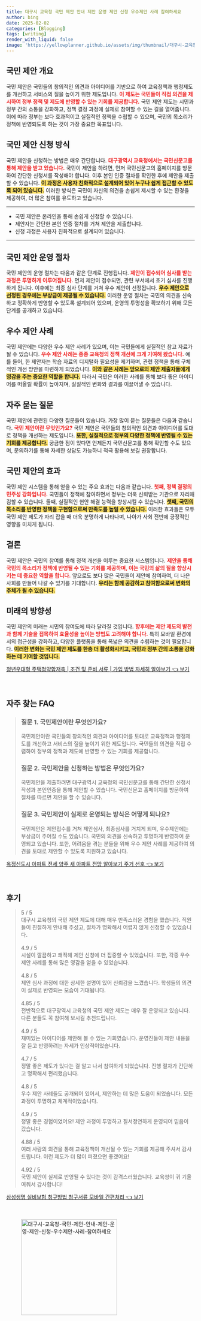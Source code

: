 ```yaml
---
title: 대구시 교육청 국민 제안 안내 제안 운영 제안 신청 우수제안 사례 참여하세요
author: bing
date: 2025-02-02
categories: [Blogging]
tags: [writing]
render_with_liquid: false
image: 'https://yellowplanner.github.io/assets/img/thumbnail/대구시-교육청-국민-제안-안내-제안-운영-제안-신청-우수제안-사례-참여하세요.webp'
---
```



<h2 id='국민 제안 개요'>국민 제안 개요</h2>

<p>국민 제안은 국민들의 창의적인 의견과 아이디어를 기반으로 하여 교육정책과 행정제도를 개선하고 서비스의 질을 높이기 위한 제도입니다. <b><span style="color: #ee2323;">이 제도는 국민들이 직접 의견을 제시하여 정부 정책 및 제도에 반영할 수 있는 기회를 제공합니다.</span></b> 국민 제안 제도는 시민과 정부 간의 소통을 강화하고, 정책 결정 과정에 실제로 참여할 수 있는 길을 열어줍니다. 이에 따라 정부는 보다 효과적이고 실질적인 정책을 수립할 수 있으며, 국민의 목소리가 정책에 반영되도록 하는 것이 가장 중요한 목표입니다.</p>

<h2 id='국민 제안 신청 방식'>국민 제안 신청 방식</h2>

<p>국민 제안을 신청하는 방법은 매우 간단합니다. <b><span style="color: #ee2323;">대구광역시 교육청에서는 국민신문고를 통해 제안을 받고 있습니다.</span></b> 국민이 제안을 하려면, 먼저 국민신문고의 홈페이지를 방문하여 간단한 신청서를 작성해야 합니다. 이후 본인 인증 절차를 확인한 후에 제안을 제출할 수 있습니다. <b><span style="background-color: #ffe066;">이 과정은 사용자 친화적으로 설계되어 있어 누구나 쉽게 접근할 수 있도록 되어 있습니다.</span></b> 이러한 방식은 국민이 자신의 의견을 손쉽게 제시할 수 있는 환경을 제공하여, 더 많은 참여를 유도하고 있습니다.</p>

<hr />

<ul>
    <li>국민 제안은 온라인을 통해 손쉽게 신청할 수 있습니다.</li>
    <li>제안자는 간단한 본인 인증 절차를 거쳐 제안을 제출합니다.</li>
    <li>신청 과정은 사용자 친화적으로 설계되어 있습니다.</li>
</ul>

<hr />

<h2 id='국민 제안 운영 절차'>국민 제안 운영 절차</h2>

<p>국민 제안의 운영 절차는 다음과 같은 단계로 진행됩니다. <b><span style="color: #ee2323;">제안이 접수되어 심사를 받는 과정은 투명하게 이루어집니다.</span></b> 먼저 제안이 접수되면, 관련 부서에서 초기 심사를 진행하게 됩니다. 이후에는 최종 심사 단계를 거쳐 우수 제안이 선정됩니다. <b><span style="background-color: #ffe066;">우수 제안으로 선정된 경우에는 부상금이 제공될 수 있습니다.</span></b> 이러한 운영 절차는 국민의 의견을 신속하고 정확하게 반영할 수 있도록 설계되어 있으며, 운영의 투명성을 확보하기 위해 모든 단계를 공개하고 있습니다.</p>

<h2 id='우수 제안 사례'>우수 제안 사례</h2>

<p>국민 제안에는 다양한 우수 제안 사례가 있으며, 이는 국민들에게 실질적인 참고 자료가 될 수 있습니다. <b><span style="color: #ee2323;">우수 제안 사례는 종종 교육청의 정책 개선에 크게 기여해 왔습니다.</span></b> 예를 들어, 한 제안자는 학습 자료의 디지털화 필요성을 제기하며, 관련 정책을 통해 구체적인 개선 방안을 마련하게 되었습니다. <b><span style="background-color: #ffe066;">이와 같은 사례는 앞으로의 제안 제출자들에게 영감을 주는 중요한 역할을 합니다.</span></b> 따라서 국민은 이러한 사례를 통해 보다 좋은 아이디어를 떠올릴 확률이 높아지며, 실질적인 변화와 결과를 이끌어낼 수 있습니다.</p>

<h2 id='자주 묻는 질문'>자주 묻는 질문</h2>

<p>국민 제안에 관련된 다양한 질문들이 있습니다. 가장 많이 묻는 질문들은 다음과 같습니다. <b><span style="color: #ee2323;">국민 제안이란 무엇인가요?</span></b> 국민 제안은 국민들의 창의적인 의견과 아이디어를 토대로 정책을 개선하는 제도입니다. <b><span style="background-color: #ffe066;">또한, 실질적으로 정부의 다양한 정책에 반영될 수 있는 기회를 제공합니다.</span></b> 궁금한 점이 있다면 언제든지 국민신문고를 통해 확인할 수도 있으며, 문의하기를 통해 자세한 상담도 가능하니 적극 활용해 보길 권장합니다.</p>

<h2 id='국민 제안의 효과'>국민 제안의 효과</h2>

<p>국민 제안 시스템을 통해 얻을 수 있는 주요 효과는 다음과 같습니다. <b><span style="color: #ee2323;">첫째, 정책 결정의 민주성 강화입니다.</span></b> 국민들이 정책에 참여하면서 정부는 더욱 신뢰받는 기관으로 자리매김할 수 있습니다. 둘째, 실질적인 현안 해결 능력을 향상시킬 수 있습니다. <b><span style="background-color: #ffe066;">셋째, 국민의 목소리를 반영한 정책을 구현함으로써 만족도를 높일 수 있습니다.</span></b> 이러한 효과들은 모두 국민 제안 제도가 자리 잡을 때 더욱 분명하게 나타나며, 나아가 사회 전반에 긍정적인 영향을 미치게 됩니다.</p>

<h2 id='결론'>결론</h2>

<p>국민 제안은 국민의 참여를 통해 정책 개선을 이루는 중요한 시스템입니다. <b><span style="color: #ee2323;">제안을 통해 국민의 목소리가 정책에 반영될 수 있는 기회를 제공하며, 이는 국민의 삶의 질을 향상시키는 데 중요한 역할을 합니다.</span></b> 앞으로도 보다 많은 국민들이 제안에 참여하여, 더 나은 사회를 만들어 나갈 수 있기를 기대합니다. <b><span style="background-color: #ffe066;">우리는 함께 공감하고 참여함으로써 변화의 주체가 될 수 있습니다.</span></b></p>

<h2 id='미래의 방향성'>미래의 방향성</h2>

<p>국민 제안의 미래는 시민의 참여도에 따라 달라질 것입니다. <b><span style="color: #ee2323;">향후에는 제안 제도의 발전과 함께 기술을 접목하여 효율성을 높이는 방법도 고려해야 합니다.</span></b> 특히 모바일 환경에서의 접근성을 강화하고, 다양한 플랫폼을 통해 폭넓은 의견을 수렴하는 것이 필요합니다. <b><span style="background-color: #ffe066;">이러한 변화는 국민 제안 제도를 한층 더 활성화시키고, 국민과 정부 간의 소통을 강화하는 데 기여할 것입니다.</span></b></p>


<p><a class="click-button" title="청년우대형 주택청약합저축 | 조건 및 준비 서류 | 가입 방법 자세히 알아보기" href="https://yellowplanner.github.io/posts/%EC%B2%AD%EB%85%84%EC%9A%B0%EB%8C%80%ED%98%95-%EC%A3%BC%ED%83%9D%EC%B2%AD%EC%95%BD%ED%95%A9%EC%A0%80%EC%B6%95-%EC%A1%B0%EA%B1%B4-%EB%B0%8F-%EC%A4%80%EB%B9%84-%EC%84%9C%EB%A5%98-%EA%B0%80%EC%9E%85-%EB%B0%A9%EB%B2%95-%EC%9E%90%EC%84%B8%ED%9E%88-%EC%95%8C%EC%95%84%EB%B3%B4%EA%B8%B0/" rel="dofollow">청년우대형 주택청약합저축 | 조건 및 준비 서류 | 가입 방법 자세히 알아보기 👈 보기</a></p><br>
<h2 id='자주_찾는_FAQ'>자주 찾는 FAQ</h2>
<div itemscope="" itemtype="https://schema.org/FAQPage"> 
<blockquote> 
<div itemscope="" itemprop="mainEntity" itemtype="https://schema.org/Question"> 
<h3 itemprop="name">질문 1. 국민제안이란 무엇인가요? </h3> 
<div itemscope="" itemprop="acceptedAnswer" itemtype="https://schema.org/Answer"> 
<span itemprop="text"> 
<p>국민제안이란 국민들의 창의적인 의견과 아이디어를 토대로 교육정책과 행정제도를 개선하고 서비스의 질을 높이기 위한 제도입니다. 국민들의 의견을 직접 수렴하여 정부의 정책과 제도에 반영할 수 있는 기회를 제공합니다.</p> 
</span> 
</div> 
</div> 
<div itemscope="" itemprop="mainEntity" itemtype="https://schema.org/Question"> 
<h3 itemprop="name">질문 2. 국민제안을 신청하는 방법은 무엇인가요? </h3> 
<div itemscope="" itemprop="acceptedAnswer" itemtype="https://schema.org/Answer"> 
<span itemprop="text"> 
<p>국민제안을 제출하려면 대구광역시 교육청의 국민신문고를 통해 간단한 신청서 작성과 본인인증을 통해 제안할 수 있습니다. 국민신문고 홈페이지를 방문하여 절차를 따르면 제안을 할 수 있습니다.</p> 
</span> 
</div> 
</div> 
<div itemscope="" itemprop="mainEntity" itemtype="https://schema.org/Question"> 
<h3 itemprop="name">질문 3. 국민제안이 실제로 운영되는 방식은 어떻게 되나요?</h3> 
<div itemscope="" itemprop="acceptedAnswer" itemtype="https://schema.org/Answer"> 
<span itemprop="text"> 
<p>국민제안은 제안접수를 거쳐 제안심사, 최종심사를 거치게 되며, 우수제안에는 부상금이 주어질 수도 있습니다. 국민의 의견을 신속하고 투명하게 반영하여 운영되고 있습니다. 또한, 어려움을 겪는 분들을 위해 우수 제안 사례를 제공하여 의견을 토대로 제안할 수 있도록 지원하고 있습니다.</p> 
</span> 
</div> 
</div> 
</blockquote> 
</div>
<p><a class="click-button" title="옥정신도시 아파트 전세 양주 새 아파트 전망 알아보기 주거 선호" href="https://yellowplanner.github.io/posts/%EC%98%A5%EC%A0%95%EC%8B%A0%EB%8F%84%EC%8B%9C-%EC%95%84%ED%8C%8C%ED%8A%B8-%EC%A0%84%EC%84%B8-%EC%96%91%EC%A3%BC-%EC%83%88-%EC%95%84%ED%8C%8C%ED%8A%B8-%EC%A0%84%EB%A7%9D-%EC%95%8C%EC%95%84%EB%B3%B4%EA%B8%B0-%EC%A3%BC%EA%B1%B0-%EC%84%A0%ED%98%B8/" rel="dofollow">옥정신도시 아파트 전세 양주 새 아파트 전망 알아보기 주거 선호 👈 보기</a></p><br>
<h2 id='후기'>후기</h2>
<div itemscope itemtype="https://schema.org/Product">
  <blockquote>
  <div itemprop="review" itemscope itemtype="https://schema.org/Review">
      <div itemprop="reviewRating" itemscope itemtype="https://schema.org/Rating"> <span itemprop="ratingValue">5</span> / <span itemprop="bestRating">5</span> </div>
      <span itemprop="reviewBody">대구시 교육청의 국민 제안 제도에 대해 매우 만족스러운 경험을 했습니다. 직원들이 친절하게 안내해 주셨고, 절차가 명확해서 어렵지 않게 신청할 수 있었습니다.</span>
  </div>
  <br>
  <div itemprop="review" itemscope itemtype="https://schema.org/Review">
      <div itemprop="reviewRating" itemscope itemtype="https://schema.org/Rating"> <span itemprop="ratingValue">4.9</span> / <span itemprop="bestRating">5</span> </div>
      <span itemprop="reviewBody">시설이 깔끔하고 쾌적해 제안 신청에 더 집중할 수 있었습니다. 또한, 각종 우수 제안 사례를 통해 많은 영감을 얻을 수 있었습니다.</span>
  </div>
  <br>
  <div itemprop="review" itemscope itemtype="https://schema.org/Review">
      <div itemprop="reviewRating" itemscope itemtype="https://schema.org/Rating"> <span itemprop="ratingValue">4.8</span> / <span itemprop="bestRating">5</span> </div>
      <span itemprop="reviewBody">제안 심사 과정에 대한 상세한 설명이 있어 신뢰감을 느꼈습니다. 학생들의 의견이 실제로 반영되는 모습이 기대됩니다.</span>
  </div>
  <br>
  <div itemprop="review" itemscope itemtype="https://schema.org/Review">
      <div itemprop="reviewRating" itemscope itemtype="https://schema.org/Rating"> <span itemprop="ratingValue">4.85</span> / <span itemprop="bestRating">5</span> </div>
      <span itemprop="reviewBody">전반적으로 대구광역시 교육청의 국민 제안 제도는 매우 잘 운영되고 있습니다. 다른 분들도 꼭 참여해 보시길 추천드립니다.</span>
  </div>
  <br>
  <div itemprop="review" itemscope itemtype="https://schema.org/Review">
      <div itemprop="reviewRating" itemscope itemtype="https://schema.org/Rating"> <span itemprop="ratingValue">4.9</span> / <span itemprop="bestRating">5</span> </div>
      <span itemprop="reviewBody">재미있는 아이디어를 제안해 볼 수 있는 기회였습니다. 운영진들이 제안 내용을 잘 듣고 반영하려는 자세가 인상적이었습니다.</span>
  </div>
  <br>
  <div itemprop="review" itemscope itemtype="https://schema.org/Review">
      <div itemprop="reviewRating" itemscope itemtype="https://schema.org/Rating"> <span itemprop="ratingValue">4.7</span> / <span itemprop="bestRating">5</span> </div>
      <span itemprop="reviewBody">정말 좋은 제도가 있다는 걸 알고 나서 참여하게 되었습니다. 진행 절차가 간단하고 명확해서 편리했습니다.</span>
  </div>
  <br>
  <div itemprop="review" itemscope itemtype="https://schema.org/Review">
      <div itemprop="reviewRating" itemscope itemtype="https://schema.org/Rating"> <span itemprop="ratingValue">4.8</span> / <span itemprop="bestRating">5</span> </div>
      <span itemprop="reviewBody">우수 제안 사례들도 공개되어 있어서, 제안하는 데 많은 도움이 되었습니다. 모든 과정이 투명하고 체계적이었습니다.</span>
  </div>
  <br>
  <div itemprop="review" itemscope itemtype="https://schema.org/Review">
      <div itemprop="reviewRating" itemscope itemtype="https://schema.org/Rating"> <span itemprop="ratingValue">4.9</span> / <span itemprop="bestRating">5</span> </div>
      <span itemprop="reviewBody">정말 좋은 경험이었어요! 제안 과정이 투명하고 질서정연하게 운영되어 믿음이 갔습니다.</span>
  </div>
  <br>
  <div itemprop="review" itemscope itemtype="https://schema.org/Review">
      <div itemprop="reviewRating" itemscope itemtype="https://schema.org/Rating"> <span itemprop="ratingValue">4.88</span> / <span itemprop="bestRating">5</span> </div>
      <span itemprop="reviewBody">여러 사람의 의견을 통해 교육정책이 개선될 수 있는 기회를 제공해 주셔서 감사드립니다. 이런 제도가 더 많이 퍼졌으면 좋겠어요!</span>
  </div>
  <br>
  <div itemprop="review" itemscope itemtype="https://schema.org/Review">
      <div itemprop="reviewRating" itemscope itemtype="https://schema.org/Rating"> <span itemprop="ratingValue">4.92</span> / <span itemprop="bestRating">5</span> </div>
      <span itemprop="reviewBody">국민 제안이 실제로 반영될 수 있다는 것이 감격스러웠습니다. 교육청이 귀 기울여줘서 감사합니다!</span>
  </div>
  </blockquote>
</div>
<p><a class="click-button" title="삼성생명 실비보험 청구방법 청구서류 모바일 간편처리" href="https://yellowplanner.github.io/posts/%EC%82%BC%EC%84%B1%EC%83%9D%EB%AA%85-%EC%8B%A4%EB%B9%84%EB%B3%B4%ED%97%98-%EC%B2%AD%EA%B5%AC%EB%B0%A9%EB%B2%95-%EC%B2%AD%EA%B5%AC%EC%84%9C%EB%A5%98-%EB%AA%A8%EB%B0%94%EC%9D%BC-%EA%B0%84%ED%8E%B8%EC%B2%98%EB%A6%AC/" rel="dofollow">삼성생명 실비보험 청구방법 청구서류 모바일 간편처리 👈 보기</a></p><br>
<figure class="image"><img src="https://yellowplanner.github.io/assets/img/thumbnail/대구시-교육청-국민-제안-안내-제안-운영-제안-신청-우수제안-사례-참여하세요.webp" alt="대구시-교육청-국민-제안-안내-제안-운영-제안-신청-우수제안-사례-참여하세요" width="256" height="256"></figure>